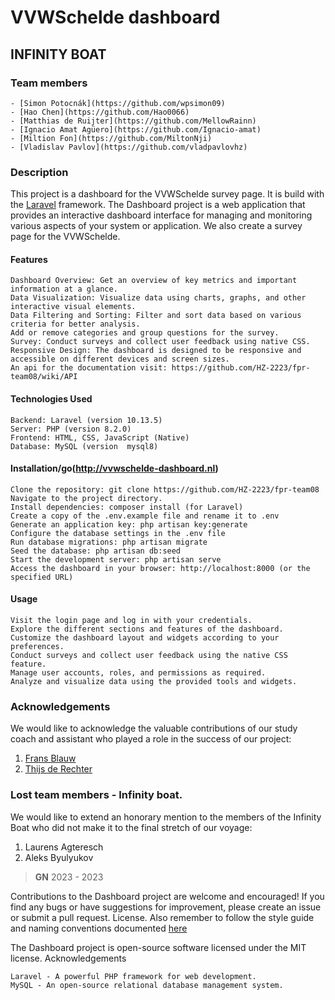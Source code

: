 # VVWSchelde dashboard

## INFINITY BOAT
 ### Team members
    - [Simon Potocnák](https://github.com/wpsimon09)
    - [Hao Chen](https://github.com/Hao0066)
    - [Matthias de Ruijter](https://github.com/MellowRainn)
    - [Ignacio Amat Agüero](https://github.com/Ignacio-amat)
    - [Miltion Fon](https://github.com/MiltonNji)
    - [Vladislav Pavlov](https://github.com/vladpavlovhz)

### Description

This project is a dashboard for the VVWSchelde survey page. It is build with the [Laravel](https://laravel.com/) framework. 
The Dashboard project is a web application that provides an interactive dashboard interface for managing and monitoring various aspects of your system or application.
We also create a survey page for the VVWSchelde. 

#### Features

    Dashboard Overview: Get an overview of key metrics and important information at a glance.
    Data Visualization: Visualize data using charts, graphs, and other interactive visual elements.
    Data Filtering and Sorting: Filter and sort data based on various criteria for better analysis.
    Add or remove categories and group questions for the survey.
    Survey: Conduct surveys and collect user feedback using native CSS.
    Responsive Design: The dashboard is designed to be responsive and accessible on different devices and screen sizes.
    An api for the documentation visit: https://github.com/HZ-2223/fpr-team08/wiki/API

#### Technologies Used
    Backend: Laravel (version 10.13.5)
    Server: PHP (version 8.2.0)
    Frontend: HTML, CSS, JavaScript (Native)
    Database: MySQL (version  mysql8)

#### Installation/go(http://vvwschelde-dashboard.nl)
    Clone the repository: git clone https://github.com/HZ-2223/fpr-team08
    Navigate to the project directory.
    Install dependencies: composer install (for Laravel)
    Create a copy of the .env.example file and rename it to .env
    Generate an application key: php artisan key:generate
    Configure the database settings in the .env file
    Run database migrations: php artisan migrate
    Seed the database: php artisan db:seed
    Start the development server: php artisan serve
    Access the dashboard in your browser: http://localhost:8000 (or the specified URL)

#### Usage
    Visit the login page and log in with your credentials.
    Explore the different sections and features of the dashboard.
    Customize the dashboard layout and widgets according to your preferences.
    Conduct surveys and collect user feedback using the native CSS feature.
    Manage user accounts, roles, and permissions as required.
    Analyze and visualize data using the provided tools and widgets.

### Acknowledgements
We would like to acknowledge the valuable contributions of our study coach and assistant who played a  role in the success of our project:
1. [Frans Blauw](https://github.com/FransBlauw)
2. [Thijs de Rechter](https://github.com/ThijsDeR)

### Lost team members - Infinity boat.

We would like to extend an honorary mention to the members of the Infinity Boat who did not make it to the final stretch of our voyage:

1. Laurens Agteresch
2. Aleks Byulyukov 

>**GN** 2023 - 2023


Contributions to the Dashboard project are welcome and encouraged! 
If you find any bugs or have suggestions for improvement, please create an issue or submit a pull request.
License. Also remember to follow the style guide and naming conventions documented [here](https://github.com/HZ-2223/fpr-team08/wiki/Code-styling)

The Dashboard project is open-source software licensed under the MIT license.
Acknowledgements

    Laravel - A powerful PHP framework for web development.
    MySQL - An open-source relational database management system.



